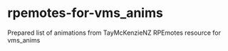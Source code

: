 # rpemotes-for-vms_anims
Prepared list of animations from TayMcKenzieNZ RPEmotes resource for vms_anims
